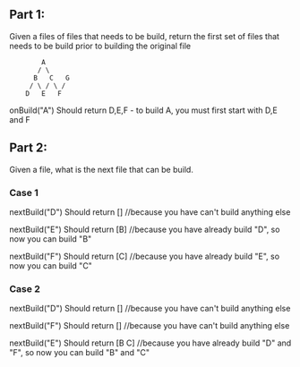 

## Part 1:
Given a files of files that needs to be build, return the first set of files that needs to be build prior to building the original file

            A
           / \
          B   C   G
         / \ / \ / 
        D   E   F


onBuild("A") 
Should return D,E,F - to build A, you must first start with D,E and F

## Part 2:
Given a file, what is the next file that can be build.
### Case 1
nextBuild("D")
Should return [] //because you have can't build anything else

nextBuild("E")
Should return [B] //because you have already build "D", so now you can build "B"

nextBuild("F")
Should return [C] //because you have already build "E", so now you can build "C"
### Case 2
nextBuild("D")
Should return [] //because you have can't build anything else

nextBuild("F")
Should return [] //because you have can't build anything else

nextBuild("E")
Should return [B C] //because you have already build "D" and "F", so now you can build "B" and "C"
